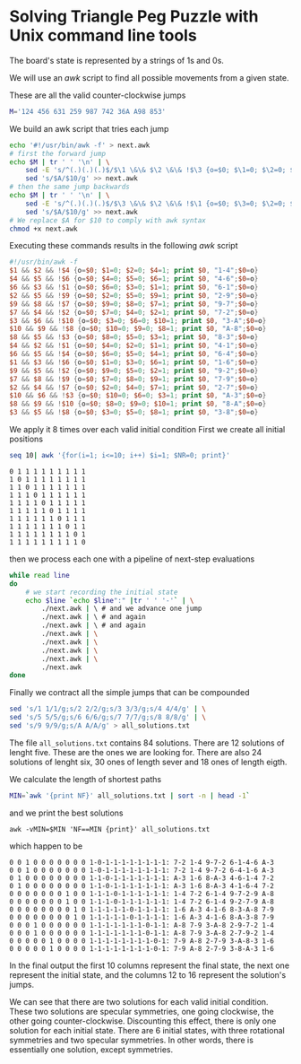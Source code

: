 # Solving Triangle Peg Puzzle with Unix command line tools

The board's state is represented by a strings of 1s and 0s. 

We will use an *awk* script to find all possible movements from a given state.

These are all the valid counter-clockwise jumps
```sh
M='124 456 631 259 987 742 36A A98 853'
```
We build an awk script that tries each jump
```sh
echo '#!/usr/bin/awk -f' > next.awk
# first the forward jump
echo $M | tr ' ' '\n' | \
	sed -E 's/^(.)(.)(.)$/$\1 \&\& $\2 \&\& !$\3 {o=$0; $\1=0; $\2=0; $\3=1; print $0, "\1-\3";$0=o}/' | \
	sed 's/$A/$10/g' >> next.awk
# then the same jump backwards
echo $M | tr ' ' '\n' | \
	sed -E 's/^(.)(.)(.)$/$\3 \&\& $\2 \&\& !$\1 {o=$0; $\3=0; $\2=0; $\1=1; print $0, "\3-\1";$0=o}/' | \
	sed 's/$A/$10/g' >> next.awk
# We replace $A for $10 to comply with awk syntax
chmod +x next.awk
```

Executing these commands results in the following *awk* script
```awk
#!/usr/bin/awk -f
$1 && $2 && !$4 {o=$0; $1=0; $2=0; $4=1; print $0, "1-4";$0=o}
$4 && $5 && !$6 {o=$0; $4=0; $5=0; $6=1; print $0, "4-6";$0=o}
$6 && $3 && !$1 {o=$0; $6=0; $3=0; $1=1; print $0, "6-1";$0=o}
$2 && $5 && !$9 {o=$0; $2=0; $5=0; $9=1; print $0, "2-9";$0=o}
$9 && $8 && !$7 {o=$0; $9=0; $8=0; $7=1; print $0, "9-7";$0=o}
$7 && $4 && !$2 {o=$0; $7=0; $4=0; $2=1; print $0, "7-2";$0=o}
$3 && $6 && !$10 {o=$0; $3=0; $6=0; $10=1; print $0, "3-A";$0=o}
$10 && $9 && !$8 {o=$0; $10=0; $9=0; $8=1; print $0, "A-8";$0=o}
$8 && $5 && !$3 {o=$0; $8=0; $5=0; $3=1; print $0, "8-3";$0=o}
$4 && $2 && !$1 {o=$0; $4=0; $2=0; $1=1; print $0, "4-1";$0=o}
$6 && $5 && !$4 {o=$0; $6=0; $5=0; $4=1; print $0, "6-4";$0=o}
$1 && $3 && !$6 {o=$0; $1=0; $3=0; $6=1; print $0, "1-6";$0=o}
$9 && $5 && !$2 {o=$0; $9=0; $5=0; $2=1; print $0, "9-2";$0=o}
$7 && $8 && !$9 {o=$0; $7=0; $8=0; $9=1; print $0, "7-9";$0=o}
$2 && $4 && !$7 {o=$0; $2=0; $4=0; $7=1; print $0, "2-7";$0=o}
$10 && $6 && !$3 {o=$0; $10=0; $6=0; $3=1; print $0, "A-3";$0=o}
$8 && $9 && !$10 {o=$0; $8=0; $9=0; $10=1; print $0, "8-A";$0=o}
$3 && $5 && !$8 {o=$0; $3=0; $5=0; $8=1; print $0, "3-8";$0=o}
```

We apply it 8 times over each valid initial condition
First we create all initial positions 
```sh
seq 10| awk '{for(i=1; i<=10; i++) $i=1; $NR=0; print}'
```
```
0 1 1 1 1 1 1 1 1 1
1 0 1 1 1 1 1 1 1 1
1 1 0 1 1 1 1 1 1 1
1 1 1 0 1 1 1 1 1 1
1 1 1 1 0 1 1 1 1 1
1 1 1 1 1 0 1 1 1 1
1 1 1 1 1 1 0 1 1 1
1 1 1 1 1 1 1 0 1 1
1 1 1 1 1 1 1 1 0 1
1 1 1 1 1 1 1 1 1 0
```
then we process each one with a pipeline of next-step evaluations
```sh
while read line
do
	# we start recording the initial state 
	echo $line `echo $line":" |tr ' ' '-'` | \
		./next.awk | \ # and we advance one jump
		./next.awk | \ # and again
		./next.awk | \ # and again
		./next.awk | \
		./next.awk | \
		./next.awk | \
		./next.awk | \
		./next.awk
done
```

Finally we contract all the simple jumps that can be compounded
```sh
sed 's/1 1/1/g;s/2 2/2/g;s/3 3/3/g;s/4 4/4/g' | \
sed 's/5 5/5/g;s/6 6/6/g;s/7 7/7/g;s/8 8/8/g' | \
sed 's/9 9/9/g;s/A A/A/g' > all_solutions.txt
```

The file `all_solutions.txt` contains 84 solutions. There are 12 solutions of lenght five. These are the ones we are looking for. There are also 24 solutions of lenght six, 30 ones of length sever and 18 ones of length eigth.

We calculate the length of shortest paths
```sh
MIN=`awk '{print NF}' all_solutions.txt | sort -n | head -1`
```
and we print the best solutions
```
awk -vMIN=$MIN 'NF==MIN {print}' all_solutions.txt
```
which happen to be 
```
0 0 1 0 0 0 0 0 0 0 1-0-1-1-1-1-1-1-1-1: 7-2 1-4 9-7-2 6-1-4-6 A-3
0 0 1 0 0 0 0 0 0 0 1-0-1-1-1-1-1-1-1-1: 7-2 1-4 9-7-2 6-4-1-6 A-3
0 1 0 0 0 0 0 0 0 0 1-1-0-1-1-1-1-1-1-1: A-3 1-6 8-A-3 4-6-1-4 7-2
0 1 0 0 0 0 0 0 0 0 1-1-0-1-1-1-1-1-1-1: A-3 1-6 8-A-3 4-1-6-4 7-2
0 0 0 0 0 0 0 1 0 0 1-1-1-0-1-1-1-1-1-1: 1-4 7-2 6-1-4 9-7-2-9 A-8
0 0 0 0 0 0 0 1 0 0 1-1-1-0-1-1-1-1-1-1: 1-4 7-2 6-1-4 9-2-7-9 A-8
0 0 0 0 0 0 0 0 1 0 1-1-1-1-1-0-1-1-1-1: 1-6 A-3 4-1-6 8-3-A-8 7-9
0 0 0 0 0 0 0 0 1 0 1-1-1-1-1-0-1-1-1-1: 1-6 A-3 4-1-6 8-A-3-8 7-9
0 0 0 1 0 0 0 0 0 0 1-1-1-1-1-1-1-0-1-1: A-8 7-9 3-A-8 2-9-7-2 1-4
0 0 0 1 0 0 0 0 0 0 1-1-1-1-1-1-1-0-1-1: A-8 7-9 3-A-8 2-7-9-2 1-4
0 0 0 0 0 1 0 0 0 0 1-1-1-1-1-1-1-1-0-1: 7-9 A-8 2-7-9 3-A-8-3 1-6
0 0 0 0 0 1 0 0 0 0 1-1-1-1-1-1-1-1-0-1: 7-9 A-8 2-7-9 3-8-A-3 1-6
```

In the final output the first 10 columns represent the final state, the next one represent the initial state, and the columns 12 to 16 represent the solution's jumps.

We can see that there are two solutions for each valid initial condition. These two solutions are specular symmetries, one going clockwise, the other going counter-clockwise. Discounting this effect, there is only one solution for each initial state. There are 6 initial states, with three rotational symmetries and two specular symmetries. In other words, there is essentially one solution, except symmetries.

